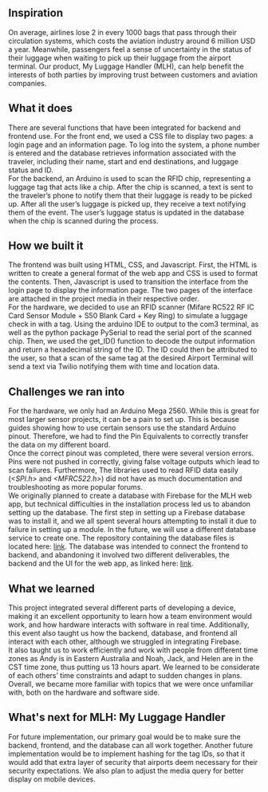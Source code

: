 ## Inspiration
On average, airlines lose 2 in every 1000 bags that pass through their circulation systems, which costs the aviation industry around 6 million USD a year.  Meanwhile, passengers feel a sense of uncertainty in the status of their luggage when waiting to pick up their luggage from the airport terminal.  Our product, My Luggage Handler (MLH), can help benefit the interests of both parties by improving trust between customers and aviation companies.

## What it does
There are several functions that have been integrated for backend and frontend use. For the front end, we used a CSS file to display two pages: a login page and an information page. To log into the system, a phone number is entered and the database retrieves information associated with the traveler, including their name, start and end destinations, and luggage status and ID.
<br>
For the backend, an Arduino is used to scan the RFID chip, representing a luggage tag that acts like a chip.  After the chip is scanned, a text is sent to the traveler’s phone to notify them that their luggage is ready to be picked up.  After all the user’s luggage is picked up, they receive a text notifying them of the event.  The user’s luggage status is updated in the database when the chip is scanned during the process.

## How we built it
The frontend was built using HTML, CSS, and Javascript.  First, the HTML is written to create a general format of the web app and CSS is used to format the contents.  Then, Javascript is used to transition the interface from the login page to display the information page.  The two pages of the interface are attached in the project media in their respective order.
<br>
For the hardware, we decided to use an RFID scanner (Mifare RC522 RF IC Card Sensor Module + S50 Blank Card + Key Ring) to simulate a luggage check in with a tag. Using the arduino IDE to output to the com3 terminal, as well as the python package PySerial to read the serial port of the scanned chip. Then, we used the get_ID() function to decode the output information and return a hexadecimal string of the ID. The ID could then be attributed to the user, so that a scan of the same tag at the desired Airport Terminal will send a text via Twilio notifying them with time and location data. 

## Challenges we ran into
For the hardware, we only had an Arduino Mega 2560. While this is great for most larger sensor projects, it can be a pain to set up. This is because guides showing how to use certain sensors use the standard Arduino pinout. Therefore, we had to find the Pin Equivalents to correctly transfer the data on my different board. 
<br>
Once the correct pinout was completed, there were several version errors. Pins were not pushed in correctly, giving false voltage outputs which lead to scan failures. Furthermore, The libraries used to read RFID data easily (_<SPI.h>_  and  _<MFRC522.h>_) did not have as much documentation and troubleshooting as more popular forums. 
<br>
We originally planned to create a database with Firebase for the MLH web app, but technical difficulties in the installation process led us to abandon setting up the database.  The first step in setting up a Firebase database was to install it, and we all spent several hours attempting to install it due to failure in setting up a module.  In the future, we will use a different database service to create one.  The repository containing the database files is located here: [link](https://github.com/aesmi/mlh-2022-rn-app).
The database was intended to connect the frontend to backend, and abandoning it involved two different deliverables, the backend and the UI for the web app, as linked here: [link](https://mx.myluggagehandler.tech/).

## What we learned
This project integrated several different parts of developing a device, making it an excellent opportunity to learn how a team environment would work, and how hardware interacts with software in real time. Additionally, this event also taught us how the backend, database, and frontend all interact with each other, although we struggled in integrating Firebase.
<br>
It also taught us to work efficiently and work with people from different time zones as Andy is in Eastern Australia and Noah, Jack, and Helen are in the CST time zone, thus putting us 13 hours apart.  We learned to be considerate of each others’ time constraints and adapt to sudden changes in plans.  Overall, we became more familiar with topics that we were once unfamiliar with, both on the hardware and software side.  

## What's next for MLH: My Luggage Handler
For future implementation, our primary goal would be to make sure the backend, frontend, and the database can all work together. Another future implementation would be to implement hashing for the tag IDs, so that it would add that extra layer of security that airports deem necessary for their security expectations.  We also plan to adjust the media query for better display on mobile devices.

